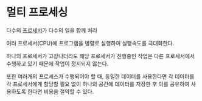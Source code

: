 # 멀티 프로세싱
다수의 [프로세서](Processor.md)가 다수의 일을 함께 처리

여러 프로세서(CPU)에 프로그램을 병렬로 실행하여 실행속도를 극대화한다.

하나의 프로세서가 고장나더라도 해당 프로세서가 진행중인 작업은 다른 프로세서에서 수행하고 있기 때문에 작업이 정지되지 않는다.

또한 여러개의 프로세스가 수행되어야 할 때, 동일한 데이터를 사용한다면 각 데이터를 각 프로세서에게 할당할 필요 없이 하나의 공간에 데이터를 저장한 후 이를 공유하여 사용하도록 한다면 비용을 절약할 수 있다.